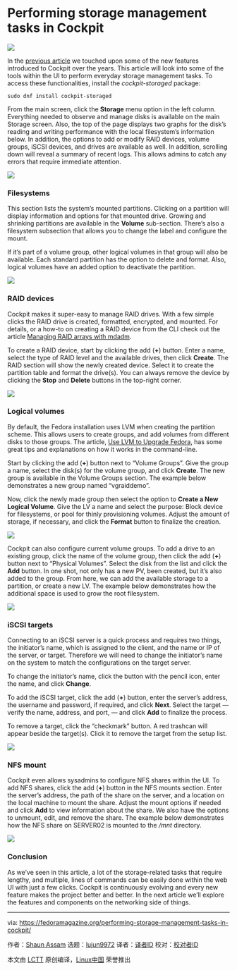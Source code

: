 [#]: collector: (lujun9972)
[#]: translator: ( )
[#]: reviewer: ( )
[#]: publisher: ( )
[#]: url: ( )
[#]: subject: (Performing storage management tasks in Cockpit)
[#]: via: (https://fedoramagazine.org/performing-storage-management-tasks-in-cockpit/)
[#]: author: (Shaun Assam https://fedoramagazine.org/author/sassam/)

Performing storage management tasks in Cockpit
======

![][1]

In the [previous article][2] we touched upon some of the new features introduced to Cockpit over the years. This article will look into some of the tools within the UI to perform everyday storage management tasks. To access these functionalities, install the _cockpit-storaged_ package:

```
sudo dnf install cockpit-storaged
```

From the main screen, click the **Storage** menu option in the left column. Everything needed to observe and manage disks is available on the main Storage screen. Also, the top of the page displays two graphs for the disk’s reading and writing performance with the local filesystem’s information below. In addition, the options to add or modify RAID devices, volume groups, iSCSI devices, and drives are available as well. In addition, scrolling down will reveal a summary of recent logs. This allows admins to catch any errors that require immediate attention.

![][3]

### Filesystems

This section lists the system’s mounted partitions. Clicking on a partition will display information and options for that mounted drive. Growing and shrinking partitions are available in the **Volume** sub-section. There’s also a filesystem subsection that allows you to change the label and configure the mount.

If it’s part of a volume group, other logical volumes in that group will also be available. Each standard partition has the option to delete and format. Also, logical volumes have an added option to deactivate the partition.

![][4]

### RAID devices

Cockpit makes it super-easy to manage RAID drives. With a few simple clicks the RAID drive is created, formatted, encrypted, and mounted. For details, or a how-to on creating a RAID device from the CLI check out the article [Managing RAID arrays with mdadm][5].

To create a RAID device, start by clicking the add (**+**) button. Enter a name, select the type of RAID level and the available drives, then click **Create**. The RAID section will show the newly created device. Select it to create the partition table and format the drive(s). You can always remove the device by clicking the **Stop** and **Delete** buttons in the top-right corner.

![][6]

### Logical volumes

By default, the Fedora installation uses LVM when creating the partition scheme. This allows users to create groups, and add volumes from different disks to those groups. The article, [Use LVM to Upgrade Fedora][7], has some great tips and explanations on how it works in the command-line.

Start by clicking the add (**+**) button next to “Volume Groups”. Give the group a name, select the disk(s) for the volume group, and click **Create**. The new group is available in the Volume Groups section. The example below demonstrates a new group named “vgraiddemo”.

Now, click the newly made group then select the option to **Create a New Logical Volume**. Give the LV a name and select the purpose: Block device for filesystems, or pool for thinly provisioning volumes. Adjust the amount of storage, if necessary, and click the **Format** button to finalize the creation.

![][8]

Cockpit can also configure current volume groups. To add a drive to an existing group, click the name of the volume group, then click the add (**+**) button next to “Physical Volumes”. Select the disk from the list and click the **Add** button. In one shot, not only has a new PV, been created, but it’s also added to the group. From here, we can add the available storage to a partition, or create a new LV. The example below demonstrates how the additional space is used to grow the root filesystem.

![][9]

### iSCSI targets

Connecting to an iSCSI server is a quick process and requires two things, the initiator’s name, which is assigned to the client, and the name or IP of the server, or target. Therefore we will need to change the initiator’s name on the system to match the configurations on the target server.

To change the initiator’s name, click the button with the pencil icon, enter the name, and click **Change**.

To add the iSCSI target, click the add (**+**) button, enter the server’s address, the username and password, if required, and click **Next**. Select the target — verify the name, address, and port, — and click **Add** to finalize the process.

To remove a target, click the “checkmark” button. A red trashcan will appear beside the target(s). Click it to remove the target from the setup list.

![][10]

### NFS mount

Cockpit even allows sysadmins to configure NFS shares within the UI. To add NFS shares, click the add (**+**) button in the NFS mounts section. Enter the server’s address, the path of the share on the server, and a location on the local machine to mount the share. Adjust the mount options if needed and click **Add** to view information about the share. We also have the options to unmount, edit, and remove the share. The example below demonstrates how the NFS share on SERVER02 is mounted to the _/mnt_ directory.

![][11]

### Conclusion

As we’ve seen in this article, a lot of the storage-related tasks that require lengthy, and multiple, lines of commands can be easily done within the web UI with just a few clicks. Cockpit is continuously evolving and every new feature makes the project better and better. In the next article we’ll explore the features and components on the networking side of things.

--------------------------------------------------------------------------------

via: https://fedoramagazine.org/performing-storage-management-tasks-in-cockpit/

作者：[Shaun Assam][a]
选题：[lujun9972][b]
译者：[译者ID](https://github.com/译者ID)
校对：[校对者ID](https://github.com/校对者ID)

本文由 [LCTT](https://github.com/LCTT/TranslateProject) 原创编译，[Linux中国](https://linux.cn/) 荣誉推出

[a]: https://fedoramagazine.org/author/sassam/
[b]: https://github.com/lujun9972
[1]: https://fedoramagazine.org/wp-content/uploads/2019/08/cockpit-storage-816x345.png
[2]: https://fedoramagazine.org/cockpit-and-the-evolution-of-the-web-user-interface/
[3]: https://fedoramagazine.org/wp-content/uploads/2019/08/cockpit-storage-main-screen.png
[4]: https://fedoramagazine.org/wp-content/uploads/2019/08/cockpit-filesystem.png
[5]: https://fedoramagazine.org/managing-raid-arrays-with-mdadm/
[6]: https://fedoramagazine.org/wp-content/uploads/2019/08/cockpit-raid.gif
[7]: https://fedoramagazine.org/use-lvm-upgrade-fedora/
[8]: https://fedoramagazine.org/wp-content/uploads/2019/08/cockpit-lvm-volgroup.gif.gif
[9]: https://fedoramagazine.org/wp-content/uploads/2019/08/cockpit-lvm-pv_lv.gif.gif
[10]: https://fedoramagazine.org/wp-content/uploads/2019/08/cockpit-iscsi-storage.gif
[11]: https://fedoramagazine.org/wp-content/uploads/2019/08/cockpit-nfs-storage.gif
